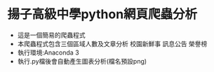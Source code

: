 
揚子高級中學python網頁爬蟲分析
=============
  * 這是一個簡易的爬蟲程式
  * 本爬蟲程式包含三個區域人數及文章分析
         校園新鮮事 訊息公告 榮譽榜
  * 執行環境:Anaconda 3
  * 執行.py檔後會自動產生圖表分析(檔名預設png)
